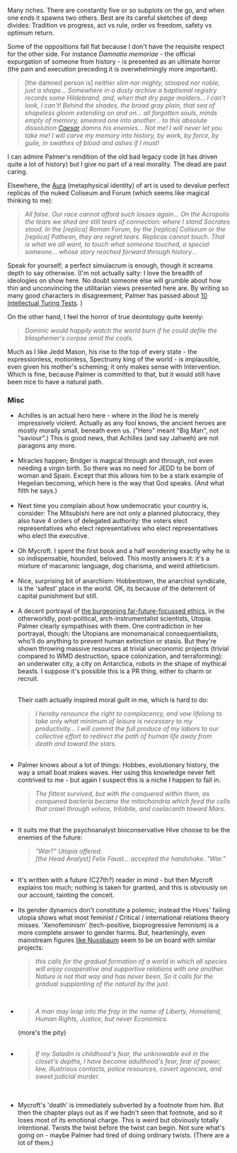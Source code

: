 
Many riches. There are constantly five or so subplots on the go, and when one ends it spawns two others. Best are its careful sketches of deep divides: Tradition vs progress, act vs rule, order vs freedom, safety vs optimum return.

Some of the oppositions fall flat because I don't have the requisite respect for the other side. For instance <i>Damnatio memoriae</i> - the official expurgation of someone from history - is presented as an ultimate horror (the pain and execution preceding it is overwhelmingly more important). 
<blockquote>[the damned person is] <i>neither slim nor mighty, stooped nor noble, just a shape... Somewhere in a dusty archive a baptismal registry records some Hildebrand, and, when that dry page molders... I can't look, I can't! Behind the shades, the broad gray plain, that sea of shapeless gloom extending on and on... all forgotten souls, minds empty of memory, smeared one into another... to this absolute dissolution <a href="https://en.wikipedia.org/wiki/Censorship_of_images_in_the_Soviet_Union" rel="nofollow noopener">Caesar</a> damns his enemies... Not me! I will never let you take me! I will carve my memory into history, by work, by force, by guile, in swathes of blood and ashes if I must!<br /></i></blockquote>

I can admire Palmer's rendition of the old bad legacy code (it has driven quite a lot of history) but I give no part of a real morality. The dead are past caring.

Elsewhere, the <a href="https://www.tate.org.uk/art/art-terms/a/aura" rel="nofollow noopener">Aura</a> (metaphysical identity) of art is used to devalue perfect replicas of the nuked Coliseum and Forum (which seems like magical thinking to me):<br />
<blockquote>  <i>All false. Our race cannot afford such losses again... On the Acropolis the tears we shed are still tears of connection: where I stand Socrates stood. In the [replica] Roman Forum, by the [replica] Coliseum or the [replica] Patheon, they are regret tears. Replicas cannot touch. That is what we all want, to touch what someone touched, a special someone... whose story reached forward through history...<br /></i>
</blockquote>
Speak for yourself; a perfect simulacrum is enough, though it screams depth to say otherwise. (I'm not actually salty: I love the breadth of ideologies on show here. No doubt someone else will grumble about how thin and unconvincing the utilitarian views presented here are. By writing so many good characters in disagreement, Palmer has passed about <a href="https://www.econlib.org/archives/2011/06/the_ideological.html" rel="nofollow noopener">10 Intellectual Turing Tests</a>. )

On the other hand, I feel the horror of true deontology quite keenly:<br />
<blockquote><i>Dominic would happily watch the world burn if he could defile the blasphemer's corpse amid the coals.</i></blockquote>

Much as I like Jedd Mason, his rise to the top of every state - the expressionless, motionless, Spectrumy king of the world - is implausible, even given his mother's scheming; it only makes sense with Intervention. Which is fine, because Palmer is committed to that, but it would still have been nice to have a natural path. 


<div class="accordion">
    <h3>Misc</h3>
    <div>
<ul>
  
<li> Achilles is an actual hero here - where in the <i>Iliad</i> he is merely impressively violent. Actually as any fool knows, the ancient heroes are mostly morally small, beneath even us. ("Hero" meant "Big Man", not "saviour".) This is good news, that Achilles (and say Jahweh) are not paragons any more.</li><br>

<li> Miracles happen; Bridger is magical through and through, not even needing a virgin birth. So there was no need for JEDD to be born of woman and Spain. Except that this allows him to be a stark example of Hegelian becoming, which here is the way that God speaks. (And what filth he says.)</li><br>

<li> Next time you complain about how undemocratic your country is, consider: The Mitsubishi here are not only a planned plutocracy, they also have 4 orders of delegated authority: the voters elect representatives who elect representatives who elect representatives who elect the executive.</li><br>

<li> Oh Mycroft. I spent the first book and a half wondering exactly why he is so indispensable, hounded, beloved. This mostly answers it: it's a mixture of macaronic language, dog charisma, and weird athleticism.</li><br>

<li> Nice, surprising bit of anarchism: Hobbestown, the anarchist syndicate, is the 'safest' place in the world. OK, its because of the deterrent of capital punishment but still.</li><br>

<li> A decent portrayal of <a href="https://80000hours.org/articles/future-generations/" rel="nofollow noopener">the burgeoning far-future-focussed ethics</a>, in the otherworldly, post-political, arch-instrumentalist scientists, Utopia. Palmer clearly sympathises with them. One contradiction in her portrayal, though: the Utopians are monomanaical consequentialists, who'll do anything to prevent human extinction or stasis. But they're shown throwing massive resources at trivial uneconomic projects (trivial compared to WMD destruction, space colonization, and terraforming): an underwater city, a city on Antarctica, robots in the shape of mythical beasts. I suppose it's possible this is a PR thing, either to charm or recruit. </li><br>

Their oath actually inspired moral guilt in me, which is hard to do:<br />
<blockquote>
  <i>I hereby renounce the right to complacency, and vow lifelong to take only what minimum of leisure is necessary to my productivity... I will commit the full produce of my labors to our collective effort to redirect the path of human life away from death and toward the stars.<br /></i>
</blockquote>
</li><br>

<li> Palmer knows about a lot of things: Hobbes, evolutionary history, the way a small boat makes waves. Her using this knowledge never felt contrived to me - but again I suspect this is a niche I happen to fall in.<br />
<blockquote>
  <i>The fittest survived, but with the conquered within them, as conquered bacteria became the mitochondria which feed the cells that crawl through volvox, trilobite, and coelacanth toward Mars.</i>
</blockquote></li><br>

<li> It suits me that the psychoanalyst bioconservative Hive choose to be the enemies of the future:<br />
<blockquote>
  <i>"War?" Utopia offered.<br />[the Head Analyst] Felix Faust... accepted the handshake. "War." <br /></i>
</blockquote></li><br>

<li> It's written with a future (C27th?) reader in mind - but then Mycroft explains too much; nothing is taken for granted, and this is obviously on our account, tainting the conceit. </li><br>

<li> Its gender dynamics don't constitute a polemic; instead the Hives' failing utopia shows what most feminist / Critical / international relations theory misses. 'Xenofeminism' (tech-positive, bioprogressive feminism) is a more complete answer to gender harms. But, hearteningly, even mainstream figures <a href="http://hettingern.people.cofc.edu/Ethics_Aesthetics_and_Animals/Nussbaum_Beyond_Compassion_Part_3.htm" rel="nofollow noopener">like Nussbaum</a> seem to be on board with similar projects: <br />
<blockquote>
  <i>this calls for the gradual formation of a world in which all species will enjoy cooperative and supportive relations with one another. Nature is not that way and has never been. So it calls for the gradual supplanting of the natural by the just.<br /></i>
</blockquote></li><br>

<li> <blockquote><i>A man may leap into the fray in the name of Liberty, Homeland, Human Rights, Justice, but never Economics.</i></blockquote>
(more's the pity)</li><br>

<li> <blockquote>
  <i>If my Saladin is childhood's fear, the unknowable evil in the closet's depths, I have become adulthood's fear, fear of power, law, illustrious contacts, police resources, covert agencies, and sweet judicial murder.</i></blockquote><br /></li><br>

<li> Mycroft's 'death' is immediately subverted by a footnote from him. But then the chapter plays out as if we hadn't seen that footnote, and so it loses most of its emotional charge. This is weird but obviously totally intentional. Twists the twist before the twist can begin. Not sure what's going on - maybe Palmer had tired of doing ordinary twists. (There are a lot of them.)</li><br>

</ul>
    </div>
</div>


